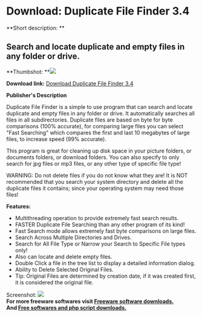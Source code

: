 # Download: Duplicate File Finder 3.4

**Short description: **

## Search and locate duplicate and empty files in any folder or drive.

  
**Thumbshot: **![](http://www.freewarefiles.com/screenshot/dupfilefinder31_md.gif)   
  
**Download link:** [Download Duplicate File Finder 3.4](http://freesoftwares.boysofts.com/Duplicate-File-Finder_program_27185.html)  
  

**Publisher's Description**  
  

Duplicate File Finder is a simple to use program that can search and locate
duplicate and empty files in any folder or drive. It automatically searches
all files in all subdirectories. Duplicate files are based on byte for byte
comparisons (100% accurate), for comparing large files you can select "Fast
Searching" which compares the first and last 10 megabytes of large files, to
increase speed (99% accurate).

This program is great for cleaning up disk space in your picture folders, or
documents folders, or download folders. You can also specify to only search
for jpg files or mp3 files, or any other type of specific file type!

WARNING: Do not delete files if you do not know what they are! It is NOT
recommended that you search your system directory and delete all the duplicate
files it contains; since your operating system may need those files!

**Features:**

  * Multithreading operation to provide extremely fast search results. 
  * FASTER Duplicate File Searching than any other program of its kind! 
  * Fast Search mode allows extremely fast byte comparisons on large files. 
  * Search Across Multiple Directories and Drives. 
  * Search for All File Type or Narrow your Search to Specific File types only! 
  * Also can locate and delete empty files. 
  * Double Click a file in the tree list to display a detailed information dialog. 
  * Ability to Delete Selected Original Files. 
  * Tip: Original Files are determined by creation date, if it was created first, it is considered the original file. 

  
  
Screenshot: ![](http://www.freewarefiles.com/screenshot/dupfilefinder31.gif)  
**For more freeware softwares visit [Freeware software downloads.](http://freesoftwares.boysofts.com/)**   
**And [Free softwares and php script downloads.](http://www.boysofts.com/)**

